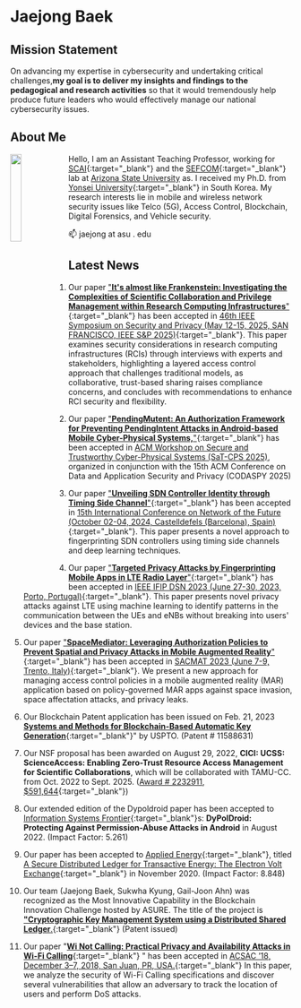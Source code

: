 # Jaejong Baek

## Mission Statement

On advancing my expertise in cybersecurity and undertaking critical challenges,**my goal is to deliver my insights and findings to the pedagogical and research activities**  so that it would tremendously help produce future leaders who would effectively manage our national cybersecurity issues.

## About Me
<img align=left src="../images/jaejong.jpg"  width="20%">

Hello, I am an Assistant Teaching Professor, working for [SCAI](https://scai.engineering.asu.edu/){:target="_blank"} and the [SEFCOM](https://sefcom.asu.edu/){:target="_blank"} lab <!--- and [Center for Cybersecurity and Trusted Foundations (CTF)](https://globalsecurity.asu.edu/cybersecurity-and-trusted-foundations){:target="_blank"} --> at [Arizona State University](https://www.asu.edu/) as. I received my Ph.D. from [Yonsei University](https://www.yonsei.ac.kr/en_sc/index.jsp){:target="_blank"} in South Korea. My research interests lie in mobile and wireless network security issues like Telco (5G), Access Control, Blockchain, Digital Forensics, and Vehicle security. 

📫 jaejong at asu . edu

## Latest News
1. Our paper ["**It's almost like Frankenstein: Investigating the Complexities
of Scientific Collaboration and Privilege Management within Research
Computing Infrastructures**"](https://www.computer.org/csdl/proceedings-article/sp/2025/223600c995/26hiVfWPKog){:target="_blank"} has been accepted in [46th IEEE Symposium on
Security and Privacy (May 12-15, 2025, SAN FRANCISCO, IEEE S&P 2025)](https://sp2025.ieee-security.org/){:target="_blank"}. This paper examines security considerations in research computing infrastructures (RCIs) through interviews with experts and stakeholders, highlighting a layered access control approach that challenges traditional models, as collaborative, trust-based sharing raises compliance concerns, and concludes with recommendations to enhance RCI security and flexibility.

2. Our paper ["**PendingMutent: An Authorization Framework for Preventing PendingIntent Attacks in Android-based Mobile Cyber-Physical Systems,**"](../papers/pending-mutent-satcps2025){:target="_blank"} has been accepted in [ACM Workshop on Secure and Trustworthy Cyber-Physical Systems (SaT-CPS 2025)](https://sites.google.com/view/sat-cps-2025), organized in conjunction with the 15th ACM Conference on Data and Application Security and Privacy (CODASPY 2025)

3. Our paper ["**Unveiling SDN Controller Identity through Timing Side Channel**"](../papers/nof2024.pdf){:target="_blank"} has been accepted in [15th International Conference on Network of the Future (October 02-04, 2024, Castelldefels (Barcelona), Spain)](http://nof.dnac.org/){:target="_blank"}. This paper presents a novel approach to fingerprinting SDN controllers using timing side channels and deep learning techniques.

4. Our paper ["**Targeted Privacy Attacks by Fingerprinting Mobile Apps in LTE Radio Layer**"](https://sefcom.asu.edu/publications/jaejong-dsn23.pdf){:target="_blank"} has been accepted in [IEEE IFIP DSN  2023 (June 27-30, 2023, Porto, Portugal)](https://dsn2023.dei.uc.pt/){:target="_blank"}.  This paper presents novel privacy attacks against LTE using machine learning to identify patterns in the communication between the UEs and eNBs without breaking into users' devices and the base station.

5. Our paper ["**SpaceMediator: Leveraging Authorization Policies to Prevent Spatial and Privacy Attacks in Mobile Augmented Reality**"](https://sefcom.asu.edu/publications/jaejong-sactmat23.pdf){:target="_blank"} has been accepted in [SACMAT 2023 (June 7-9, Trento, Italy)](https://sacmat2023.fbk.eu/){:target="_blank"}. We present a new approach for managing access control policies in a mobile augmented reality (MAR) application based on policy-governed MAR apps against space invasion, space affectation attacks, and privacy leaks.

6. Our Blockchain Patent application has been issued on Feb. 21, 2023 [**Systems and Methods for Blockchain-Based Automatic Key Generation**](https://patentcenter.uspto.gov/applications/17067426){:target="_blank"}" by USPTO. (Patent # 11588631)

7. Our NSF proposal has been awarded on August  29, 2022, **CICI: UCSS: ScienceAccess: Enabling Zero-Trust Resource Access Management for Scientific Collaborations**, which will be collaborated with TAMU-CC. from Oct. 2022 to Sept. 2025. ([Award # 2232911, $591,644](https://nsf.gov/awardsearch/showAward?AWD_ID=2232911){:target="_blank"})

8. Our extended edition of the Dypoldroid paper has been accepted to [Information Systems Frontier](https://www.springer.com/journal/10796){:target="_blank"}s: **DyPolDroid: Protecting Against Permission-Abuse Attacks in Android** in August 2022. (Impact Factor: 5.261)

9. Our paper has been accepted to [Applied Energy](https://www.journals.elsevier.com/applied-energy){:target="_blank"}, titled [A Secure Distributed Ledger for Transactive Energy: The Electron Volt Exchange](https://doi.org/10.1016/j.apenergy.2020.116208){:target="_blank"} in November 2020. (Impact Factor: 8.848)

10. Our team (Jaejong Baek, Sukwha Kyung, Gail-Joon Ahn) was recognized as the Most Innovative Capability in the Blockchain Innovation Challenge hosted by ASURE. The title of the project is [**"Cryptographic Key Management System using a Distributed Shared Ledger**.](https://twitter.com/ASUREASU/status/1138645169828294656){:target="_blank"} (Patent issued)

11. Our paper "[**Wi Not Calling: Practical Privacy and Availability Attacks in Wi-Fi Calling**](https://adamdoupe.com/publications/wi-not-calling-acsac2018.pdf){:target="_blank"} " has been accepted in [ACSAC ’18, December 3–7, 2018, San Juan, PR, USA.](https://www.acsac.org/){:target="_blank"} In this paper, we analyze the security of Wi-Fi Calling specifications and discover several vulnerabilities that allow an adversary to track the location of users and perform DoS attacks.

<!--- 
```yml
remote_theme: rundocs/jekyll-rtd-theme
```

You can [generate](https://github.com/rundocs/starter-slim/generate) with the same files and folders from [rundocs/starter-slim](https://github.com/rundocs/starter-slim/)

## Usage

Documentation that can guide how to create with Github pages, please refer to [rundocs.io](https://rundocs.io) for details

## Features

- Shortcodes (Toasts card, mermaid)
- Pages Plugins (emoji, gist, avatar, mentions)
- Auto generate sidebar
- [Attribute List Definitions](https://kramdown.gettalong.org/syntax.html#attribute-list-definitions) (Primer/css utilities, Font Awesome 4)
- Service worker (caches)
- SEO (404, robots.txt, sitemap.xml)
- Canonical Link (Open Graph, Twitter Card, Schema data)

## Options

| name          | default value        | description       |
| ------------- | -------------------- | ----------------- |
| `title`       | repo name            |                   |
| `description` | repo description     |                   |
| `url`         | user domain or cname |                   |
| `baseurl`     | repo name            |                   |
| `lang`        | `en`                 |                   |
| `direction`   | `auto`               | `ltr` or `rtl`    |
| `highlighter` | `rouge`              | Cannot be changed |

```yml
# folders sort
readme_index:
  with_frontmatter: true

meta:
  key1: value1
  key2: value2
  .
  .
  .

google:
  gtag:
  adsense:

mathjax: # this will prased to json, default: {}

mermaid:
  custom:     # mermaid link
  initialize: # this will prased to json, default: {}

scss:   # also _includes/extra/styles.scss
script: # also _includes/extra/script.js

translate:
  # shortcodes
  danger:
  note:
  tip:
  warning:
  # 404
  not_found:
  # copyright
  revision:
  # search
  searching:
  search:
  search_docs:
  search_results:
  search_results_found: # the "#" in this translate will replaced with results size!
  search_results_not_found:

plugins:
  - jemoji
  - jekyll-avatar
  - jekyll-mentions
```

## The license

The theme is available as open source under the terms of the MIT License
-->
